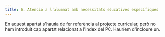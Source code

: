 ```yaml
---
title: 6. Atenció a l’alumnat amb necessitats educatives específiques
---
```


En aquest apartat s'hauria de fer referència  al projecte curricular, però no hem introduit cap apartat relacionat a l'index del PC. Hauríem d'incloure un.